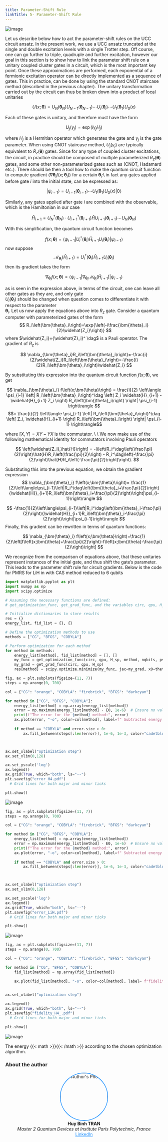 ```yaml
---
title: Parameter-Shift Rule
linkTitle: 5- Parameter-Shift Rule
---
```


![image](/uploads/notebook5/sstack5.png)


<!--more-->

Let us describe below how to act the parameter-shift rules on the UCC circuit ansatz. 
In the present work, we use a UCC ansatz truncated at the single and double excitation levels with a single Trotter step. Off course, one can go further to triple, quadruple and further excitation, however our goal in this section is to show how to link the parameter shift rule on a unitary coupled cluster gates in a circuit, which is the most important key point. 
Once these approximations are performed, each exponential of a fermionic excitation operator can be directly implemented as a sequence of gates.
This in practice, can be done by  using the standard CNOT staircase method (described in the previous chapter). The unitary transformation carried out by the circuit can thus be broken down into a product of local unitaries

$$
U\left(x;\bm{\theta}\right)=U_N\left(\bm{\theta}_N\right)U_{N-1}\left(\bm{\theta}_{N-1}\right)\cdots U_i\left(\bm{\theta}_i\right) \cdots U_1\left(\bm{\theta}_1\right)U_0\left(x\right)
$$


Each of these gates is unitary, and therefore must have the form


$$
U_j\left(\gamma_j\right)=\exp{\left(i\gamma_jH_j\right)}
$$

where  $H_j$ is a Hermitian operator which generates the gate and $\gamma_j$ is the gate parameter. When using CNOT staircase method,  $U_j\left(\gamma_j\right)$ are typically equivalent to $R_z(\bm{\theta})$ gates.
Since for any type of coupled cluster excitations, the circuit, in practice should be composed of multiple parameterized $R_z(\bm{\theta})$ gates, and some other non-parameterized gates such as (CNOT, Hadamard etc.). There should be then a tool  how to  make the quantum circuit function  to compute gradient ($\nabla{\bm{\theta}_i}{f}(x;\bm{\theta}_i$)) for a certain $\bm{\theta}_i$:\\
in fact any gates applied before gate $i$ into the initial state, can be expressed as:

$$
\left|\psi_{i-1}\right\rangle=U_{i-1}\left(\bm{\theta}_{i-1}\right)\cdots U_1\left(\bm{\theta}_1\right)U_0\left(x\right)\left|0\right\rangle
$$

Similarly, any gates applied after gate $i$ are combined with the observable, which is the Hamiltonian in our case

$$
\hat{H}_{i+1}=U_N^\dag(\bm{\theta}_N)\cdot
U^\dag_{i+1}(\bm{\theta}_{i+1})\hat{H}U_{i+1}(\bm{\theta}_{i+1})\cdots U_N(\bm{\theta}_N) 
$$

With this simplification, the quantum circuit function becomes

$$
f(x;\bm{\theta})=\left\langle\psi_{i-1}\left|U_i^\dag(\bm{\theta}_i)\hat{H}_{i+1}U_i(\bm{\theta}_i)\right|\psi_{i-1}\right\rangle
$$
now suppose $$\mathcal{M}_{\bm{\theta}_i}(\hat{H}_{i+1}) = U_i^\dag(\bm{\theta}_i)\hat{H}_{i+1}U_i(\bm{\theta}_i) $$ 
then its gradient takes the form 

$$
\nabla_{\bm{\theta}_i}f\left(x;\bm{\theta}\right)=\left\langle\psi_{i-1}\left|\nabla_{\bm{\theta}_i}\mathcal{M}_{\bm{\theta}_i}\left(\hat{H}_{i+1}\right)\right|\psi_{i-1}\right\rangle
$$

as is seen in the expression above, in terms of the circuit, one can leave all other gates as they are, and only  gate  
$U_i\left(\bm{\theta}_i\right)$ should be changed
  when question comes to differentiate it with respect to the parameter  
$\bm{\theta}_i$. Let us now apply the equations above into $R_z$ gate. 
Consider a quantum computer with parameterized gates of the form
$$
    R_i\left(\bm{\theta}_i\right)=\exp{\left(-i\frac{\bm{\theta}_i}{2}\widehat{Z_i}\right)}
$$
where $\widehat{Z_i}={\widehat{Z}_i}^ \dag$ is a Pauli operator. The gradient of $R_z$ is

$$
\nabla_{\bm{\theta}_i}R_i\left(\bm{\theta}_i\right)=-\frac{i}{2}\widehat{Z_i}R_i\left(\bm{\theta}_i\right)=-\frac{i}{2}R_i\left(\bm{\theta}_i\right)\widehat{Z_i}
$$

By substituting this expression  into the quantum circuit function $f(x;\bm{\theta})$, we get

$$
\nabla_{\bm{\theta}_i} f\left(x;\bm{\theta}\right) =  \frac{i}{2} \left\langle \psi_{i-1} \left| R_i\left(\bm{\theta}_i\right)^\dag \left( Z_i \widehat{H}_{i+1} - \widehat{H}_{i+1} Z_i \right) R_i\left(\bm{\theta}_i\right) \right| \psi_{i-1} \right\rangle 
$$
$$= \frac{i}{2} \left\langle \psi_{i-1} \left| R_i\left(\bm{\theta}_i\right)^\dag \left[ Z_i, \widehat{H}_{i+1} \right] R_i\left(\bm{\theta}_i\right) \right| \psi_{i-1} \right\rangle$$


where $\left[X,Y\right]=XY-YX$ is the commutator.
\\ \\
We now make use of the following mathematical identity for commutators involving Pauli operators

$$
\left[\widehat{Z_i},\hat{H}\right] = -i\left(R_i^\dag\left(\frac{\pi}{2}\right)\hat{H}R_i\left(\frac{\pi}{2}\right) - R_i^\dag\left(-\frac{\pi}{2}\right)\hat{H}R_i\left(-\frac{\pi}{2}\right)\right).
$$

Substituting this into the previous equation, we obtain the gradient expression
$$
\nabla_{\bm{\theta}_i} f\left(x;\bm{\theta}\right)= \frac{1}{2}\left\langle\psi_{i-1}\left|R_i^\dag\left(\bm{\theta}_i+\frac{\pi}{2}\right){\widehat{H}}_{i+1}R_i\left(\bm{\theta}_i+\frac{\pi}{2}\right)\right|\psi_{i-1}\right\rangle
$$

$$
-\frac{1}{2}\left\langle\psi_{i-1}\left|R_i^\dag\left(\bm{\theta}_i-\frac{\pi}{2}\right){\widehat{H}}_{i+1}R_i\left(\bm{\theta}_i-\frac{\pi}{2}\right)\right|\psi_{i-1}\right\rangle
$$
Finally, this gradient can be  rewritten in terms of quantum functions:

$$
\nabla_{\bm{\theta}_i} f\left(x;\bm{\theta}\right)=\frac{1}{2}\left[f\left(x;\bm{\theta}+\frac{\pi}{2}\right)-f\left(x;\bm{\theta}-\frac{\pi}{2}\right)\right]
$$

We recognize from the comparison of equations above,
that these unitaries represent instances of the initial gate,
and thus shift the gate’s parameter.  This leads to the
parameter shift rule for circuit gradients. Below is the code for PMRS for LiH in with CAS method reduced to 6 qubits







```python {class="my-class" id="my-codeblock" lineNos=inline tabWidth=2}
import matplotlib.pyplot as plt
import numpy as np
import scipy.optimize

# Assuming the necessary functions are defined: 
# get_optimization_func, get_grad_func, and the variables circ, qpu, H_sp, nqbits, psi0, theta_0, E0

# Initialize dictionaries to store results
res = {}
energy_list, fid_list = {}, {}

# Define the optimization methods to use
methods = ["CG", "BFGS", "COBYLA"]

# Perform optimization for each method
for method in methods:
    energy_list[method], fid_list[method] = [], []
    my_func = get_optimization_func(circ, qpu, H_sp, method, nqbits, psi0, energy_list, fid_list)
    my_grad = get_grad_func(circ, qpu, H_sp)
    res[method] = scipy.optimize.minimize(my_func, jac=my_grad, x0=theta_0, method=method, options={"maxiter": 50000, "disp": True})

fig, ax = plt.subplots(figsize=(11, 7))
steps = np.arange(0, 700)

col = {"CG": "orange", "COBYLA": "firebrick", "BFGS": "darkcyan"}

for method in ["CG", "BFGS", "COBYLA"]:
    energy_list[method] = np.array(energy_list[method])
    error = np.maximum(energy_list[method] - E0, 1e-6)  # Ensure no values less than 1e-16
    print(f"The error for the {method} method:", error)
    ax.plot(error, "-o", color=col[method], label=f" Subtracted energy [{method}]")
    
    if method == "COBYLA" and error.size > 0:
        ax.fill_between(steps[:len(error)], 1e-6, 1e-3, color="cadetblue", alpha=0.2, interpolate=True, label="Chemical Accuracy")



ax.set_xlabel("optimization step")
ax.set_xlim(0,128)

ax.set_yscale('log')
ax.legend()
ax.grid(True, which="both", ls="--")
plt.savefig("error_H4.pdf")
  # Grid lines for both major and minor ticks

plt.show()

```





![image](/uploads/notebook5/sstack6.png)

```python {class="my-class" id="my-codeblock" lineNos=inline tabWidth=2}
fig, ax = plt.subplots(figsize=(11, 7))
steps = np.arange(0, 700)

col = {"CG": "orange", "COBYLA": "firebrick", "BFGS": "darkcyan"}

for method in ["CG", "BFGS", "COBYLA"]:
    energy_list[method] = np.array(energy_list[method])
    error = np.maximum(energy_list[method] - E0, 1e-6)  # Ensure no values less than 1e-16
    print(f"The error for the {method} method:", error)
    ax.plot(error, "-o", color=col[method], label=f" Subtracted energy [{method}]")
    
    if method == "COBYLA" and error.size > 0:
        ax.fill_between(steps[:len(error)], 1e-6, 1e-3, color="cadetblue", alpha=0.2, interpolate=True, label="Chemical Accuracy")



ax.set_xlabel("optimization step")
ax.set_xlim(0,128)

ax.set_yscale('log')
ax.legend()
ax.grid(True, which="both", ls="--")
plt.savefig("error_LiH.pdf")
  # Grid lines for both major and minor ticks

plt.show()
```
![image](/uploads/notebook5/sstack7.png)


```python {class="my-class" id="my-codeblock" lineNos=inline tabWidth=2}
fig, ax = plt.subplots(figsize=(11, 7))
steps = np.arange(0, 700)

col = {"CG": "orange", "COBYLA": "firebrick", "BFGS": "darkcyan"}

for method in ["CG", "BFGS", "COBYLA"]:
    fid_list[method] = np.array(fid_list[method])

    ax.plot(fid_list[method], "-o", color=col[method], label= f"fidelity w.r.t true ground state [{method}]")
    

ax.set_xlabel("optimization step")

ax.legend()
ax.grid(True, which="both", ls="--")
plt.savefig("fidelity_H4_.pdf")
  # Grid lines for both major and minor ticks

plt.show()
```



![image](/uploads/notebook5/sstack8.png)




The energy {{< math >}}{{< /math >}} according to the chosen optimization algorithm.


### **About the author**



<div align="center">
  <img src="/uploads/notebook5/huybinh.png" alt="Author's Photo" width="150" style="border-radius: 50%; border: 2px solid #1E90FF;">
  <br>
  <strong>Huy Binh TRAN</strong>
  <br>
  <em>Master 2 Quantum Devices at Institute Paris Polytechnic, France</em>
  <br>
  <a href="https://www.linkedin.com/in/huybinhtran/" style="color:#1E90FF;">LinkedIn</a>
</div>








